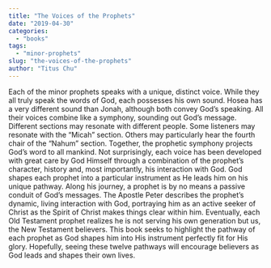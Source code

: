 ```yaml
---
title: "The Voices of the Prophets"
date: "2019-04-30"
categories: 
  - "books"
tags: 
  - "minor-prophets"
slug: "the-voices-of-the-prophets"
author: "Titus Chu"
---
```


Each of the minor prophets speaks with a unique, distinct voice. While they all truly speak the words of God, each possesses his own sound. Hosea has a very different sound than Jonah, although both convey God’s speaking. All their voices combine like a symphony, sounding out God’s message. Different sections may resonate with different people. Some listeners may resonate with the “Micah” section. Others may particularly hear the fourth chair of the “Nahum” section. Together, the prophetic symphony projects God’s word to all mankind. Not surprisingly, each voice has been developed with great care by God Himself through a combination of the prophet’s character, history and, most importantly, his interaction with God. God shapes each prophet into a particular instrument as He leads him on his unique pathway. Along his journey, a prophet is by no means a passive conduit of God’s messages. The Apostle Peter describes the prophet’s dynamic, living interaction with God, portraying him as an active seeker of Christ as the Spirit of Christ makes things clear within him. Eventually, each Old Testament prophet realizes he is not serving his own generation but us, the New Testament believers. This book seeks to highlight the pathway of each prophet as God shapes him into His instrument perfectly fit for His glory. Hopefully, seeing these twelve pathways will encourage believers as God leads and shapes their own lives.
